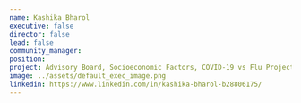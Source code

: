 ```yaml
---
name: Kashika Bharol
executive: false
director: false
lead: false
community_manager:   
position:  
project: Advisory Board, Socioeconomic Factors, COVID-19 vs Flu Project
image: ../assets/default_exec_image.png
linkedin: https://www.linkedin.com/in/kashika-bharol-b28806175/
---
```

